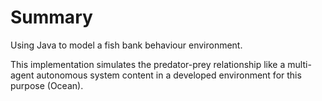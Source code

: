 # Summary

Using Java to model a fish bank behaviour environment.

This implementation simulates the predator-prey relationship like a multi-agent autonomous system content in a developed environment for this purpose (Ocean).
